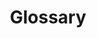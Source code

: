 ---
layout: landing-page
sectionKey: Glossary
title: Glossary
description: This glossary (or controlled vocabulary) captures the preferred and non-preferred terms we use when working on the GOV.UK platform.
details:
  'It covers terminology in the:

  - backend information layer – content models, content schemas and content types
  
  - frontend presentation layer – templates, layouts, components and containers


  The benefits of having a shared vocabulary are:

  - creates collective understanding and consistency
  
  - reduces ambiguity and miscommunication
  
  - improves collaboration across teams 
  
  - supports onboarding for new team members

  - keeps systems coherent as they grow'
image:
  src: /assets/images/glossary.svg
  alt: Three vertical stacks of colorful blocks, each topped with the GOV.UK crown as its connector.
---